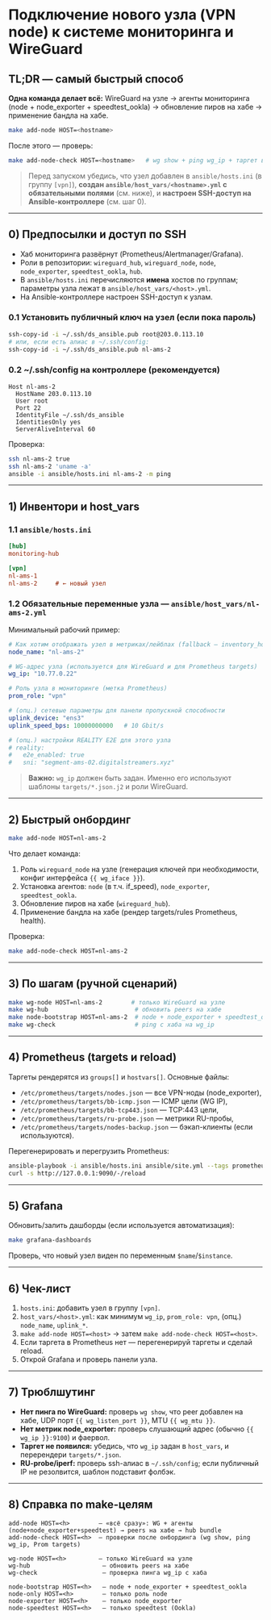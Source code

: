 # Подключение нового узла (VPN node) к системе мониторинга и WireGuard

## TL;DR — самый быстрый способ

**Одна команда делает всё:** WireGuard на узле → агенты мониторинга (node + node_exporter + speedtest_ookla) → обновление пиров на хабе → применение бандла на хабе.

```bash
make add-node HOST=<hostname>
```

После этого — проверь:  
```bash
make add-node-check HOST=<hostname>   # wg show + ping wg_ip + таргет в Prometheus
```

> Перед запуском убедись, что узел добавлен в `ansible/hosts.ini` (в группу `[vpn]`), **создан `ansible/host_vars/<hostname>.yml` с обязательными полями** (см. ниже), и **настроен SSH-доступ на Ansible-контроллере** (см. шаг 0).

---

## 0) Предпосылки и доступ по SSH

- Хаб мониторинга развёрнут (Prometheus/Alertmanager/Grafana).
- Роли в репозитории: `wireguard_hub`, `wireguard_node`, `node`, `node_exporter`, `speedtest_ookla`, `hub`.
- В `ansible/hosts.ini` перечисляются **имена** хостов по группам; параметры узла лежат в `ansible/host_vars/<host>.yml`.
- На Ansible-контроллере настроен SSH-доступ к узлам.

### 0.1 Установить публичный ключ на узел (если пока пароль)
```bash
ssh-copy-id -i ~/.ssh/ds_ansible.pub root@203.0.113.10
# или, если есть алиас в ~/.ssh/config:
ssh-copy-id -i ~/.ssh/ds_ansible.pub nl-ams-2
```

### 0.2 ~/.ssh/config на контроллере (рекомендуется)
```
Host nl-ams-2
  HostName 203.0.113.10
  User root
  Port 22
  IdentityFile ~/.ssh/ds_ansible
  IdentitiesOnly yes
  ServerAliveInterval 60
```

Проверка:
```bash
ssh nl-ams-2 true
ssh nl-ams-2 'uname -a'
ansible -i ansible/hosts.ini nl-ams-2 -m ping
```

---

## 1) Инвентори и host_vars

### 1.1 `ansible/hosts.ini`
```ini
[hub]
monitoring-hub

[vpn]
nl-ams-1
nl-ams-2     # ← новый узел
```

### 1.2 Обязательные переменные узла — `ansible/host_vars/nl-ams-2.yml`

Минимальный рабочий пример:
```yaml
# Как хотим отображать узел в метриках/лейблах (fallback — inventory_hostname)
node_name: "nl-ams-2"

# WG-адрес узла (используется для WireGuard и для Prometheus targets)
wg_ip: "10.77.0.22"

# Роль узла в мониторинге (метка Prometheus)
prom_role: "vpn"

# (опц.) сетевые параметры для панели пропускной способности
uplink_device: "ens3"
uplink_speed_bps: 10000000000   # 10 Gbit/s

# (опц.) настройки REALITY E2E для этого узла
# reality:
#   e2e_enabled: true
#   sni: "segment-ams-02.digitalstreamers.xyz"
```

> **Важно:** `wg_ip` должен быть задан. Именно его используют шаблоны `targets/*.json.j2` и роли WireGuard.

---

## 2) Быстрый онбординг

```bash
make add-node HOST=nl-ams-2
```

Что делает команда:
1. Роль `wireguard_node` на узле (генерация ключей при необходимости, конфиг интерфейса `{{ wg_iface }}`).
2. Установка агентов: `node` (в т.ч. if_speed), `node_exporter`, `speedtest_ookla`.
3. Обновление пиров на хабе (`wireguard_hub`).
4. Применение бандла на хабе (рендер targets/rules Prometheus, health).

Проверка:
```bash
make add-node-check HOST=nl-ams-2
```

---

## 3) По шагам (ручной сценарий)
```bash
make wg-node HOST=nl-ams-2        # только WireGuard на узле
make wg-hub                        # обновить peers на хабе
make node-bootstrap HOST=nl-ams-2  # node + node_exporter + speedtest_ookla
make wg-check                      # ping с хаба на wg_ip
```

---

## 4) Prometheus (targets и reload)

Таргеты рендерятся из `groups[]` и `hostvars[]`. Основные файлы:
- `/etc/prometheus/targets/nodes.json` — все VPN-ноды (node_exporter),
- `/etc/prometheus/targets/bb-icmp.json` — ICMP цели (WG IP),
- `/etc/prometheus/targets/bb-tcp443.json` — TCP:443 цели,
- `/etc/prometheus/targets/ru-probe.json` — метрики RU-пробы,
- `/etc/prometheus/targets/nodes-backup.json` — бэкап-клиенты (если используются).

Перегенерировать и перегрузить Prometheus:
```bash
ansible-playbook -i ansible/hosts.ini ansible/site.yml --tags prometheus --limit hub
curl -s http://127.0.0.1:9090/-/reload
```

---

## 5) Grafana

Обновить/залить дашборды (если используется автоматизация):
```bash
make grafana-dashboards
```
Проверь, что новый узел виден по переменным `$name`/`$instance`.

---

## 6) Чек-лист

1. `hosts.ini`: добавить узел в группу `[vpn]`.
2. `host_vars/<host>.yml`: как минимум `wg_ip`, `prom_role: vpn`, (опц.) `node_name`, `uplink_*`.
3. `make add-node HOST=<host>` → затем `make add-node-check HOST=<host>`.
4. Если таргета в Prometheus нет — перегенерируй таргеты и сделай reload.
5. Открой Grafana и проверь панели узла.

---

## 7) Трюблшутинг

- **Нет пинга по WireGuard:** проверь `wg show`, что peer добавлен на хабе, UDP порт `{{ wg_listen_port }}`, MTU `{{ wg_mtu }}`.
- **Нет метрик node_exporter:** проверь слушающий адрес (обычно `{{ wg_ip }}:9100`) и фаервол.
- **Таргет не появился:** убедись, что `wg_ip` задан в `host_vars`, и перерендери `targets/*.json`.
- **RU-probe/iperf:** проверь ssh-алиас в `~/.ssh/config`; если публичный IP не резолвится, шаблон подставит фолбэк.

---

## 8) Справка по make-целям

```text
add-node HOST=<h>        — «всё сразу»: WG + агенты (node+node_exporter+speedtest) → peers на хабе → hub bundle
add-node-check HOST=<h>  — проверки после онбординга (wg show, ping wg_ip, Prom targets)

wg-node HOST=<h>         — только WireGuard на узле
wg-hub                    — обновить peers на хабе
wg-check                  — проверка пинга wg_ip с хаба

node-bootstrap HOST=<h>   — node + node_exporter + speedtest_ookla
node-only HOST=<h>        — только роль node
node-exporter HOST=<h>    — только node_exporter
node-speedtest HOST=<h>   — только speedtest (Ookla)
```

